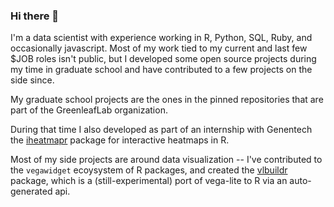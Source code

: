 ### Hi there 👋

I'm a data scientist with experience working in R, Python, SQL, Ruby, and occasionally javascript.  Most of my work tied to my current and last few $JOB roles isn't public, but I developed some open source projects during my time in graduate school and have contributed to a few projects on the side since.

My graduate school projects are the ones in the pinned repositories that are part of the GreenleafLab organization. 

During that time I also developed as part of an internship with Genentech the [iheatmapr](https://github.com/ropensci/iheatmapr) package for interactive heatmaps in R.  

Most of my side projects are around data visualization -- I've contributed to the `vegawidget` ecoysystem of R packages, and created the [vlbuildr](https://github.com/vegawidget/vlbuildr) package, which is a (still-experimental) port of vega-lite to R via an auto-generated api.  

